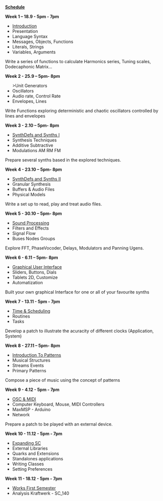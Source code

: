 
<u><b>Schedule</u></b>

<b>Week 1 – 18.9 - 5pm - 7pm </b>
<ul>
<li><u>Introduction</u></li>
<li>Presentation</li>
<li>Language Syntax
<li>Messages, Objects, Functions </li>
<li>Literals, Strings </li>
<li>Variables, Arguments </li>	
</ul>  
  Write a series of functions to calculate Harmonics series, Tuning scales, Dodecaphonic Matrix...

<b>Week 2 - 25.9 – 5pm- 8pm</b>
<ul>
<li<u>>Unit Generators</u></li>
<li>Oscillators </li>
<li>Audio rate, Control Rate </li>
<li>Envelopes, Lines </li>
</ul>   
  Write Functions exploring deterministic and chaotic oscillators controlled by lines and envelopes

<b>Week 3 - 2.10 – 5pm- 8pm</b>
<ul> 
<li> <u>SynthDefs and Synths I</u></li>	
<li>Synthesis Techniques</li>
<li>Additive Subtractive</li>
<li>Modulations AM RM FM</li>
</ul> 
  Prepare several synths based in the explored techniques.

<b>Week 4 - 23.10 – 5pm- 8pm</b>
<ul>  
  <li><u>SynthDefs and Synths II</u></li>	
  <li>Granular Synthesis</li>
  <li>Buffers & Audio Files</li>
  <li>Physical Models</li>
</ul> 
  Write a set up to read, play and treat audio files. 

<b>Week 5 - 30.10 – 5pm- 8pm</b>
  <ul>
  <li><u>Sound Processing</u></li>
  <li>Filters and Effects</li>
  <li>Signal Flow</li>
  <li>Buses Nodes Groups</li>
</ul> 
  Explore FFT, PhaseVocoder, Delays, Modulators and Panning Ugens.

<b>Week 6 - 6.11 – 5pm- 8pm</b>
  <ul>
  <li><u>Graphical User Interface</u></li>	
  <li>Sliders, Buttons, Dials</li>
  <li>Tablets 2D, Customize</li>
  <li>Automatization</li>
</ul> 
  Built your own graphical Interface for one or all of your favourite synths

<b>Week 7  - 13.11 - 5pm - 7pm</b>
  <ul>
  <li><u>Time & Scheduling</u></li>
  <li>Routines</li>
  <li>Tasks</li>
  </ul> 
  Develop a patch to illustrate the acuracity of different clocks (Application, System)

<b>Week 8 - 27.11 – 5pm- 8pm</b>
  <ul>
  <li><u>Introduction To Patterns</u></li>	
  <li>Musical Structures</li>
  <li>Streams Events</li>
  <li>Primary Patterns</li>	
</ul> 
  Compose a piece of music using the concept of patterns

<b>Week 9 - 4.12 - 5pm - 7pm</b>
  <ul>
  <li><u>OSC & MIDI</u></li>	
  <li>Computer Keyboard, Mouse, MIDI Controllers</li>
  <li>MaxMSP - Arduino</li>
  <li>Network</li>
  </ul> 
  Prepare a patch to be played with an external device.  

<b>Week 10 - 11.12 - 5pm - 7pm</b>
  <ul>
  <li><u>Expanding SC</u></li>
  <li>External Libraries</li>
  <li>Quarks and Extensions</li>
  <li>Standalones applications</li>
  <li>Writing Classes</li>
  <li>Setting Preferences</li>
</ul> 

<b>Week 11 - 18.12 - 5pm - 7pm</b>
  <ul>
  <li><u>Works First Semester</u></li>
  <li>Analysis	Kraftwerk - SC_140</li>
</ul> 

